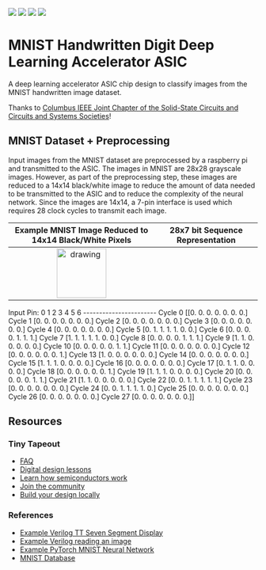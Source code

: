![](../../workflows/gds/badge.svg) ![](../../workflows/docs/badge.svg) ![](../../workflows/test/badge.svg) ![](../../workflows/fpga/badge.svg)

# MNIST Handwritten Digit Deep Learning Accelerator ASIC
A deep learning accelerator ASIC chip design to classify images from the MNIST handwritten image dataset.

Thanks to [Columbus IEEE Joint Chapter of the Solid-State Circuits and Circuits and Systems Societies](https://r2.ieee.org/columbus-ssccas/)!

## MNIST Dataset + Preprocessing
Input images from the MNIST dataset are preprocessed by a raspberry pi and transmitted to the ASIC. The images in MNIST are 28x28 grayscale images. However, as part of the preprocessing step, these images are reduced to a 14x14 black/white image to reduce the amount of data needed to be transmitted to the ASIC and to reduce the complexity of the neural network. Since the images are 14x14, a 7-pin interface is used which requires 28 clock cycles to transmit each image.

Example MNIST Image Reduced to 14x14 Black/White Pixels |  28x7 bit Sequence Representation
:-------------------------:|:-------------------------:
<img src="https://github.com/estods3/mnist_accelerator/blob/main/docs/real_image0.png" title="Example MNIST Image Reduced to 14x14 Black/White Pixels" alt="drawing" width="100"/> | <pre>
Input Pin:  0  1  2  3  4  5  6
          -----------------------
Cycle 0   [[0. 0. 0. 0. 0. 0. 0.]
Cycle 1    [0. 0. 0. 0. 0. 0. 0.]
Cycle 2    [0. 0. 0. 0. 0. 0. 0.]
Cycle 3    [0. 0. 0. 0. 0. 0. 0.]
Cycle 4    [0. 0. 0. 0. 0. 0. 0.]
Cycle 5    [0. 1. 1. 1. 1. 0. 0.]
Cycle 6    [0. 0. 0. 0. 1. 1. 1.]
Cycle 7    [1. 1. 1. 1. 1. 0. 0.]
Cycle 8    [0. 0. 0. 0. 1. 1. 1.]
Cycle 9    [1. 1. 0. 0. 0. 0. 0.]
Cycle 10   [0. 0. 0. 0. 0. 1. 1.]
Cycle 11   [0. 0. 0. 0. 0. 0. 0.]
Cycle 12   [0. 0. 0. 0. 0. 0. 1.]
Cycle 13   [1. 0. 0. 0. 0. 0. 0.]
Cycle 14   [0. 0. 0. 0. 0. 0. 0.]
Cycle 15   [1. 1. 1. 0. 0. 0. 0.]
Cycle 16   [0. 0. 0. 0. 0. 0. 0.]
Cycle 17   [0. 1. 1. 0. 0. 0. 0.]
Cycle 18   [0. 0. 0. 0. 0. 0. 1.]
Cycle 19   [1. 1. 1. 0. 0. 0. 0.]
Cycle 20   [0. 0. 0. 0. 0. 1. 1.]
Cycle 21   [1. 1. 0. 0. 0. 0. 0.]
Cycle 22   [0. 0. 1. 1. 1. 1. 1.]
Cycle 23   [0. 0. 0. 0. 0. 0. 0.]
Cycle 24   [0. 0. 1. 1. 1. 1. 0.]
Cycle 25   [0. 0. 0. 0. 0. 0. 0.]
Cycle 26   [0. 0. 0. 0. 0. 0. 0.]
Cycle 27   [0. 0. 0. 0. 0. 0. 0.]]
</pre>


## Resources

### Tiny Tapeout
- [FAQ](https://tinytapeout.com/faq/)
- [Digital design lessons](https://tinytapeout.com/digital_design/)
- [Learn how semiconductors work](https://tinytapeout.com/siliwiz/)
- [Join the community](https://tinytapeout.com/discord)
- [Build your design locally](https://www.tinytapeout.com/guides/local-hardening/)

### References
- [Example Verilog TT Seven Segment Display](https://github.com/TinyTapeout/tt05-verilog-demo/blob/main/src/tt_um_seven_segment_seconds.v)
- [Example Verilog reading an image](https://www.edaboard.com/threads/reading-image-file-in-verilog.268155/)
- [Example PyTorch MNIST Neural Network](https://github.com/pytorch/examples/blob/main/mnist/main.py)
- [MNIST Database](https://www.kaggle.com/datasets/hojjatk/mnist-dataset)
